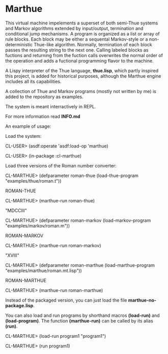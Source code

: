 # Marthue

This virtual machine impelements a superset of both semi-Thue systems and Markov algorithms extended by input/output, termination and conditional jump mechanisms. A program is organized as a list or array of rule blocks. Each block may be either a sequental Markov-style or a non-deterministic Thue-like algorithm. Normally, termination of each block passes the resulting string to the next one. Calling labeled blocks as fuctions and returning from the fuction calls overwrites the normal order of the operation and adds a fuctional programming flavor to the machine.

A Lispy interpreter of the Thue language, **thue.lisp**, which partly inspired this project, is added for historical purposes, although the Marthue engine includes all its capabilities.

A collection of Thue and Markov programs (mostly not written by me) is added to the repository as examples.

The system is meant interractively in REPL.

For more information read **INFO.md**

An example of usage:

Load the system:

CL-USER> (asdf:operate 'asdf:load-op 'marthue)

CL-USER> (in-package :cl-marthue)

Load three versions of the Roman number converter:

CL-MARTHUE> (defparameter roman-thue (load-thue-program "examples/thue/roman.t"))

ROMAN-THUE

CL-MARTHUE> (marthue-run roman-thue)

"MDCCIII"

CL-MARTHUE> (defparameter roman-markov (load-markov-program "examples/markov/roman.m"))

ROMAN-MARKOV

CL-MARTHUE> (marthue-run roman-markov)

"XVIII"

CL-MARTHUE>  (defparameter roman-marthue (load-marthue-program "examples/marthue/roman.mt.lisp"))

ROMAN-MARTHUE

CL-MARTHUE> (marthue-run roman-marthue)

Instead of the packaged version, you can just load the file **marthue-no-package.lisp**.

You can also load and run programs by shorthand macros **(load-run)** and **(load-program)**. The function **(marthue-run)** can be called by its alias **(run)**.

CL-MARTHUE> (load-run program1 "program1")

CL-MARTHUE> (run program1)
